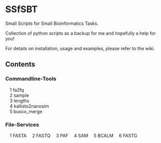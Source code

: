 # SSfSBT
Small Scripts for Small Bioinformatics Tasks.

Collection of python scripts as a backup for me and hopefully a help for you!

For details on installation, usage and examples, please refer to the wiki.

## Contents

### Commandline-Tools
&emsp;1 fa2fq<br>
&emsp;2 sample<br>
&emsp;3 lengths<br>
&emsp;4 kallisto2nanosim<br>
&emsp;5 busco_merge<br>

### File-Services
&emsp;1 FASTA
&emsp;2 FASTQ
&emsp;3 PAF
&emsp;4 SAM
&emsp;5 BCALM
&emsp;6 FASTG
